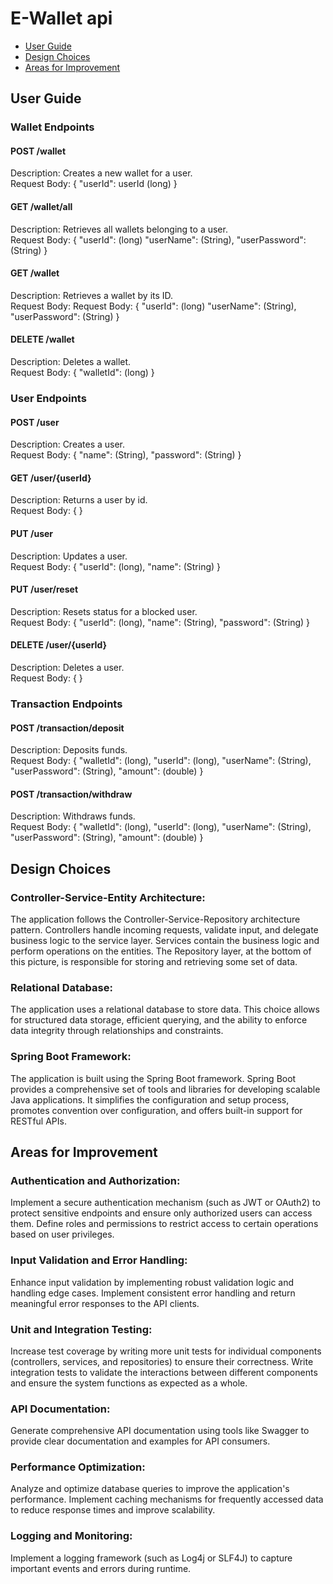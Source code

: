 # E-Wallet api

- [User Guide](#user-guide)
- [Design Choices](#design-choices)
- [Areas for Improvement](#areas-for-improvement)

## User Guide

### Wallet Endpoints
#### POST /wallet

Description: Creates a new wallet for a user. 
\
Request Body:
{
"userId": userId (long)
}

#### GET /wallet/all 
Description: Retrieves all wallets belonging to a user.
\
Request Body: {
"userId": (long)
"userName": (String),
"userPassword": (String)
}

#### GET /wallet

Description: Retrieves a wallet by its ID.
\
Request Body: Request Body: {
"userId": (long)
"userName": (String),
"userPassword": (String)
}

#### DELETE /wallet

Description: Deletes a wallet.
\
Request Body: {
"walletId": (long)
}

### User Endpoints

#### POST /user

Description: Creates a user.
\
Request Body: {
"name": (String),
"password": (String)
}

#### GET /user/{userId}

Description: Returns a user by id.
\
Request Body: { }

#### PUT /user

Description: Updates a user.
\
Request Body: {
"userId": (long),
"name": (String)
}

#### PUT /user/reset

Description: Resets status for a blocked user.
\
Request Body: {
"userId": (long),
"name": (String),
"password": (String)
}

#### DELETE /user/{userId}

Description: Deletes a user.
\
Request Body: { }

### Transaction Endpoints

#### POST /transaction/deposit

Description: Deposits funds.
\
Request Body: { 
"walletId": (long),
"userId": (long),
"userName": (String),
"userPassword": (String),
"amount": (double)
}

#### POST /transaction/withdraw

Description: Withdraws funds.
\
Request Body: {
"walletId": (long),
"userId": (long),
"userName": (String),
"userPassword": (String),
"amount": (double)
}
## Design Choices

### Controller-Service-Entity Architecture:

The application follows the Controller-Service-Repository architecture pattern.
Controllers handle incoming requests, validate input, and delegate business logic to the service layer.
Services contain the business logic and perform operations on the entities.
The Repository layer, at the bottom of this picture, is responsible for storing and retrieving some set of data.

### Relational Database:

The application uses a relational database to store data.
This choice allows for structured data storage, efficient querying, and the ability to enforce data integrity through relationships and constraints.

### Spring Boot Framework:

The application is built using the Spring Boot framework.
Spring Boot provides a comprehensive set of tools and libraries for developing scalable Java applications.
It simplifies the configuration and setup process, promotes convention over configuration, and offers built-in support for RESTful APIs.

## Areas for Improvement

### Authentication and Authorization:

Implement a secure authentication mechanism (such as JWT or OAuth2) to protect sensitive endpoints and ensure only authorized users can access them.
Define roles and permissions to restrict access to certain operations based on user privileges.

### Input Validation and Error Handling:

Enhance input validation by implementing robust validation logic and handling edge cases.
Implement consistent error handling and return meaningful error responses to the API clients.

### Unit and Integration Testing:

Increase test coverage by writing more unit tests for individual components (controllers, services, and repositories) to ensure their correctness.
Write integration tests to validate the interactions between different components and ensure the system functions as expected as a whole.

### API Documentation:

Generate comprehensive API documentation using tools like Swagger to provide clear documentation and examples for API consumers.

### Performance Optimization:

Analyze and optimize database queries to improve the application's performance.
Implement caching mechanisms for frequently accessed data to reduce response times and improve scalability.

### Logging and Monitoring:

Implement a logging framework (such as Log4j or SLF4J) to capture important events and errors during runtime.

